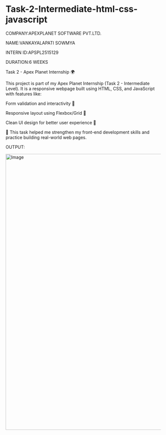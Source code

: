 # Task-2-Intermediate-html-css-javascript

COMPANY:APEXPLANET SOFTWARE PVT.LTD.

NAME:VANKAYALAPATI SOWMYA

INTERN ID:APSPL2515129

DURATION:6 WEEKS

Task 2 - Apex Planet Internship 🌍

This project is part of my Apex Planet Internship (Task 2 - Intermediate Level).
It is a responsive webpage built using HTML, CSS, and JavaScript with features like:

Form validation and interactivity 📝

Responsive layout using Flexbox/Grid 📱

Clean UI design for better user experience 🎨


📌 This task helped me strengthen my front-end development skills and practice building real-world web pages.

OUTPUT:

<img width="1905" height="893" alt="Image" src="https://github.com/user-attachments/assets/091ad875-9727-4ba5-9cb3-abc08513ed37" />
